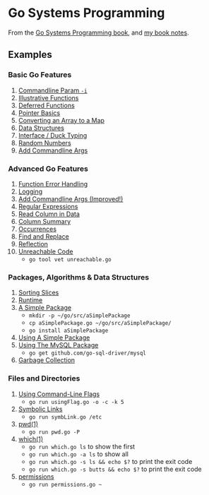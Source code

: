 # Go Systems Programming

From the [Go Systems Programming book][book-site], and [my book notes][book-notes].

## Examples

### Basic Go Features

1. [Commandline Param `-i`](parameter/parameter.go)
1. [Illustrative Functions](functions/functions.go)
1. [Deferred Functions](defer/defer.go)
1. [Pointer Basics](pointers/pointers.go)
1. [Converting an Array to a Map](array2map/array2map.go)
1. [Data Structures](dataStructures/dataStructures.go)
1. [Interface / Duck Typing](interfaces/interfaces.go)
1. [Random Numbers](random/random.go)
1. [Add Commandline Args](addCLA/addCLA.go)

### Advanced Go Features

1. [Function Error Handling](funErr/funErr.go)
1. [Logging](logging/logging.go)
1. [Add Commandline Args (Improved!)](addCLAImproved/addCLAImproved.go)
1. [Regular Expressions](regExp/regExp.go)
1. [Read Column in Data](readColumn/readColumn.go)
1. [Column Summary](summary/summary.go)
1. [Occurrences](occurrences/occurrences.go)
1. [Find and Replace](findReplace/findReplace.go)
1. [Reflection](reflection/reflection.go)
1. [Unreachable Code](unreachable/unreachable.go)
   * `go tool vet unreachable.go`

### Packages, Algorithms & Data Structures

1. [Sorting Slices](sortSlice/sortSlice.go)
1. [Runtime](runtime/runtime.go)
1. [A Simple Package](aSimplePackage/aSimplePackage.go)
   * `mkdir -p ~/go/src/aSimplePackage`
   * `cp aSimplePackage.go ~/go/src/aSimplePackage/`
   * `go install aSimplePackage`
1. [Using A Simple Package](usePackage/usePackage.go)
1. [Using The MySQL Package](useMySQL/useMySQL.go)
   * `go get github.com/go-sql-driver/mysql`
1. [Garbage Collection](garbageCol/garbageCol.go) 

### Files and Directories

1. [Using Command-Line Flags](usingFlag/usingFlag.go)
   * `go run usingFlag.go -o -c -k 5`
1. [Symbolic Links](symbLink/symbLink.go)
   * `go run symbLink.go /etc`
1. [pwd(1)](pwd/pwd.go)
   * `go run pwd.go -P`
1. [which(1)](which/which.go)
   * `go run which.go ls` to show the first
   * `go run which.go -a ls` to show all
   * `go run which.go -s ls && echo $?` to print the exit code
   * `go run which.go -s butts && echo $?` to print the exit code
1. [permissions](permissions/permissions.go)
   * `go run permissions.go ~`

[book-site]: https://www.packtpub.com/networking-and-servers/go-systems-programming
[book-notes]: https://github.com/trueheart78/book-notes/tree/master/go-systems-programming
